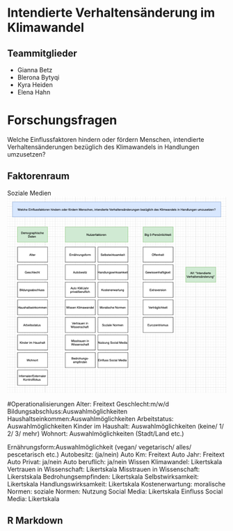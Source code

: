 # Intendierte Verhaltensänderung im Klimawandel

## Teammitglieder

-   Gianna Betz
-   Blerona Bytyqi
-   Kyra Heiden
-   Elena Hahn

# Forschungsfragen

Welche Einflussfaktoren hindern oder fördern Menschen, intendierte
Verhaltensänderungen bezüglich des Klimawandels in Handlungen
umzusetzen?

## Faktorenraum

Soziale Medien
![Faktorenraum](README_files/figure-markdown_strict/Faktorenraum.png)

\#Operationalisierungen Alter: Freitext Geschlecht:m/w/d
Bildungsabschluss:Auswahlmöglichkeiten
Haushaltseinkommen:Auswahlmöglichkeiten Arbeitstatus:
Auswahlmöglichkeiten Kinder im Haushalt: Auswahlmöglichkeiten (keine/ 1/
2/ 3/ mehr) Wohnort: Auswahlmöglichkeiten (Stadt/Land etc.)

Ernährungsform:Auswahlmöglichkeit (vegan/ vegetarisch/ alles/
pescetarisch etc.) Autobesitz: (ja/nein) Auto Km: Freitext Auto Jahr:
Freitext Auto Privat: ja/nein Auto beruflich: ja/nein Wissen
Klimawandel: Likertskala Vertrauen in Wissenschaft: Likertskala
Misstrauen in Wissenschaft: Likerstskala Bedrohungsempfinden:
Likertskala Selbstwirksamkeit: Likertskala Handlungswirksamkeit:
Likertskala Kostenerwartung: moralische Normen: soziale Normen: Nutzung
Social Media: Likertskala Einfluss Social Media: Likertskala

## R Markdown
